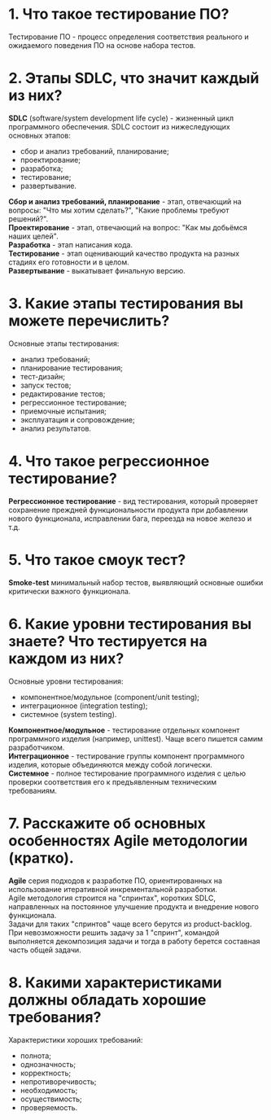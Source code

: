 # 1. Что такое тестирование ПО?
Тестирование ПО - процесс определения соответствия реального и ожидаемого поведения ПО на основе набора тестов.

# 2. Этапы SDLC, что значит каждый из них?
**SDLC** (software/system development life cycle) - жизненный цикл программного обеспечения.
SDLC состоит из нижеследующих основных этапов:
- сбор и анализ требований, планирование;
- проектирование;
- разработка;
- тестирование;
- развертывание.

**Сбор и анализ требований, планирование** - этап, отвечающий на вопросы: "Что мы хотим сделать?", "Какие проблемы требуют решений?".  
**Проектирование** - этап, отвечающий на вопрос: "Как мы добьёмся наших целей".  
**Разработка** - этап написания кода.  
**Тестирование** - этап оценивающий качество продукта на разных стадиях его готовности и в целом.  
**Развертывание** - выкатывает финальную версию.  

# 3. Какие этапы тестирования вы можете перечислить?
Основные этапы тестирования:
- анализ требований;
- планирование тестирования;
- тест-дизайн;
- запуск тестов;
- редактирование тестов;
- регрессионное тестирование;
- приемочные испытания;
- эксплуатация и сопровождение;
- анализ результатов.

# 4. Что такое регрессионное тестирование?
**Регрессионное тестирование** - вид тестирования, который проверяет сохранение преждней функциональности продукта при добавлении нового функционала, исправлении бага, переезда на новое железо и т.д.

# 5. Что такое смоук тест?
**Smoke-test** минимальный набор тестов, выявляющий основные ошибки критически важного функционала.

# 6. Какие уровни тестирования вы знаете? Что тестируется на каждом из них?
Основные уровни тестирования:
- компонентное/модульное (component/unit testing);
- интеграционное (integration testing);
- системное (system testing).

**Компонентное/модульное** - тестирование отдельных компонент программного изделия (например, unittest).  Чаще всего пишется самим разработчиком.  
**Интеграционное** - тестирование группы компонент программного изделия, которые объединяются между собой логически.  
**Системное** - полное тестирование программного изделия с целью проверки соответствия его к предъявленным техническим требованиям.  

# 7. Расскажите об основных особенностях Agile методологии (кратко).
**Agile** серия подходов к разработке ПО, ориентированных на использование итеративной инкрементальной разработки.  
Agile методология строится на "спринтах", коротких SDLC, направленных на постоянное улучшение продукта и внедрение нового функционала.  
Задачи для таких "спринтов" чаще всего берутся из product-backlog.  
При невозможности решить задачу за 1 "спринт", командой выполняется декомпозиция задачи и тогда в работу берется составная часть общей задачи.  

# 8. Какими характеристиками должны обладать хорошие требования?
Характеристики хороших требований:
- полнота;
- однозначность;
- корректность;
- непротиворечивость;
- необходимость;
- осуществимость;
- проверяемость.